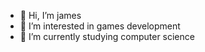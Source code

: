 - 👋 Hi, I’m james
- 👀 I’m interested in games development
- 🌱 I’m currently studying computer science

<!---
Kojo-james/Kojo-james is a ✨ special ✨ repository because its `README.md` (this file) appears on your GitHub profile.
You can click the Preview link to take a look at your changes.
--->
